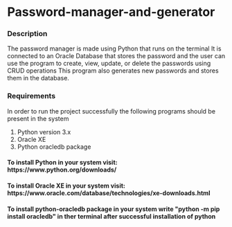 # Password-manager-and-generator
<h3>Description</h3>
<p>
The password manager is made using Python that runs on the terminal
It is connected to an Oracle Database that stores the password and the user can use the program to create, view, update, or delete the passwords using CRUD operations
This program also generates new passwords and stores them in the database.
</p>

<h3>Requirements</h3>
<p>In order to run the project successfully the following programs should be present in the system</p>
<ol>
    <li>Python version 3.x</li>
    <li>Oracle XE</li>
    <li>Python oracledb package</li>
</ol>
<h4>To install Python in your system visit: https://www.python.org/downloads/</h4>
<h4>To install Oracle XE in your system visit: https://www.oracle.com/database/technologies/xe-downloads.html</h4>
<h4>To install python-oracledb package in your system write "python -m pip install oracledb" in ther terminal after successful installation of python</h4>
